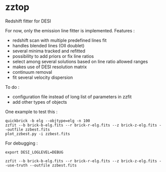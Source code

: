 # zztop

Redshift fitter for DESI

For now, only the emission line fitter is implemented.
Features :
* redshift scan with multiple predefined lines fit
* handles blended lines (OII doublet)
* several minima tracked and refitted
* possibility to add priors or fix line ratios
* select among several solutions based on line ratio allowed ranges 
* makes use of DESI resolution matrix
* continuum removal
* fit several velocity dispersion

To do :
* configuration file instead of long list of parameters in zzfit
* add other types of objects

One example to test this :

```
quickbrick -b elg --objtype=elg -n 100
zzfit --b brick-b-elg.fits --r brick-r-elg.fits --z brick-z-elg.fits --outfile zzbest.fits
plot_zzbest.py -i zzbest.fits
```

For debugging :
```
export DESI_LOGLEVEL=DEBUG

zzfit --b brick-b-elg.fits --r brick-r-elg.fits --z brick-z-elg.fits --use-truth --outfile zzbest.fits 
```





